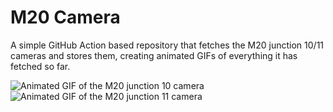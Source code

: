 M20 Camera
==========

A simple GitHub Action based repository that fetches the M20 junction 10/11
cameras and stores them, creating animated GIFs of everything it has fetched so
far.

![Animated GIF of the M20 junction 10 camera](https://raw.githubusercontent.com/dracos/m20-camera/main/traffic-camera-16908.gif)
![Animated GIF of the M20 junction 11 camera](https://raw.githubusercontent.com/dracos/m20-camera/main/traffic-camera-16993.gif)
